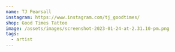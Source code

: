 ```yaml
---
name: TJ Pearsall
instagram: https://www.instagram.com/tj_goodtimes/
shop: Good Times Tattoo
image: /assets/images/screenshot-2023-01-24-at-2.31.10-pm.png
tags:
  - artist
---
```

